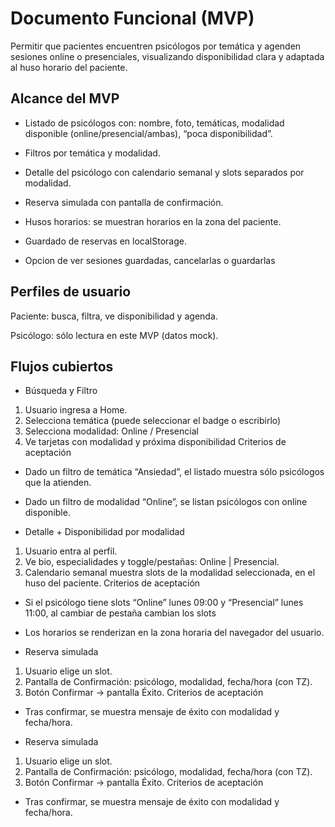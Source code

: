 # Documento Funcional (MVP)

Permitir que pacientes encuentren psicólogos por temática y agenden sesiones online o presenciales, visualizando disponibilidad clara y adaptada al huso horario del paciente.

## Alcance del MVP

- Listado de psicólogos con: nombre, foto, temáticas, modalidad disponible (online/presencial/ambas), “poca disponibilidad”.

- Filtros por temática y modalidad.

- Detalle del psicólogo con calendario semanal y slots separados por modalidad.

- Reserva simulada con pantalla de confirmación.

- Husos horarios: se muestran horarios en la zona del paciente.

- Guardado de reservas en localStorage.

- Opcion de ver sesiones guardadas, cancelarlas o guardarlas

## Perfiles de usuario

Paciente: busca, filtra, ve disponibilidad y agenda.

Psicólogo: sólo lectura en este MVP (datos mock).

## Flujos cubiertos

- Búsqueda y Filtro

1. Usuario ingresa a Home.
2. Selecciona temática (puede seleccionar el badge o escribirlo)
3. Selecciona modalidad: Online / Presencial
4. Ve tarjetas con modalidad y próxima disponibilidad
   Criterios de aceptación

- Dado un filtro de temática “Ansiedad”, el listado muestra sólo psicólogos que la atienden.
- Dado un filtro de modalidad “Online”, se listan psicólogos con online disponible.

- Detalle + Disponibilidad por modalidad

1. Usuario entra al perfil.
2. Ve bio, especialidades y toggle/pestañas: Online | Presencial.
3. Calendario semanal muestra slots de la modalidad seleccionada, en el huso del paciente.
   Criterios de aceptación

- Si el psicólogo tiene slots “Online” lunes 09:00 y “Presencial” lunes 11:00, al cambiar de pestaña cambian los slots
- Los horarios se renderizan en la zona horaria del navegador del usuario.

- Reserva simulada

1. Usuario elige un slot.
2. Pantalla de Confirmación: psicólogo, modalidad, fecha/hora (con TZ).
3. Botón Confirmar → pantalla Éxito.
   Criterios de aceptación

- Tras confirmar, se muestra mensaje de éxito con modalidad y fecha/hora.

- Reserva simulada

1. Usuario elige un slot.
2. Pantalla de Confirmación: psicólogo, modalidad, fecha/hora (con TZ).
3. Botón Confirmar → pantalla Éxito.
   Criterios de aceptación

- Tras confirmar, se muestra mensaje de éxito con modalidad y fecha/hora.
